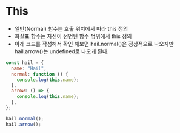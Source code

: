 # This

- 일반(Normal) 함수는 호출 위치에서 따라 this 정의
- 화살표 함수는 자신이 선언된 함수 범위에서 this 정의
- 아래 코드를 작성해서 확인 해보면 hail.normal()은 정상적으로 나오지만 hail.arrow()는 undefined로 나오게 된다.

```javascript
const hail = {
  name: "Hail",
  normal: function () {
    console.log(this.name);
  },
  arrow: () => {
    console.log(this.name);
  },
};

hail.normal();
hail.arrow();
```
